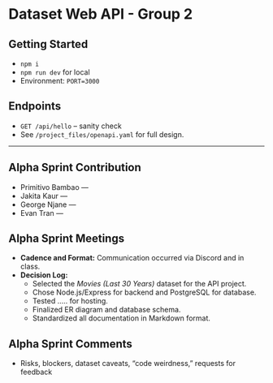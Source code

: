 
# Dataset Web API - Group 2

## Getting Started
- `npm i`
- `npm run dev` for local
- Environment: `PORT=3000`

## Endpoints
- `GET /api/hello` – sanity check
- See `/project_files/openapi.yaml` for full design.

---

## Alpha Sprint Contribution
- Primitivo Bambao — <insert whatever we did>
- Jakita Kaur — <contribution>
- George Njane — <contribution>
- Evan Tran — <contribution>

## Alpha Sprint Meetings
- **Cadence and Format:** Communication occurred via Discord and in class.
- **Decision Log:**  
  - Selected the *Movies (Last 30 Years)* dataset for the API project.  
  - Chose Node.js/Express for backend and PostgreSQL for database.  
  - Tested ..... for hosting.  
  - Finalized ER diagram and database schema.  
  - Standardized all documentation in Markdown format.

## Alpha Sprint Comments
- Risks, blockers, dataset caveats, “code weirdness,” requests for feedback


